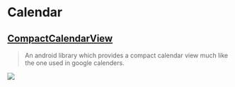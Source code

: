 Calendar
==

[CompactCalendarView](https://github.com/SundeepK/CompactCalendarView)
--
> An android library which provides a compact calendar view much like the one used in google calenders.

![](https://github.com/SundeepK/CompactCalendarView/raw/master/images/compact_calendar_animation.gif)
